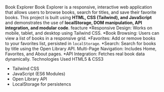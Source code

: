  Book Explorer
Book Explorer is a responsive, interactive web application that allows users to browse books, search for titles, and save their favorite books. This project is built using **HTML, CSS (Tailwind), and JavaScript** and demonstrates the use of **localStorage, DOM manipulation, API integration, and modular code**.
feacture
*Responsive Design: Works on mobile, tablet, and desktop using Tailwind CSS.
*Book Browsing: Users can view a list of books in a responsive grid.
*Favorites: Add or remove books to your favorites list, persisted in `localStorage`.
*Search: Search for books by title using the Open Library API.
Multi-Page Navigation: Includes Home, Favorites, and About pages.
*API Integration: Fetches real book data dynamically.
 Technologies Used
 HTML5 & CSS3
- Tailwind CSS
- JavaScript (ES6 Modules)
- Open Library API
- LocalStorage for persistencs


